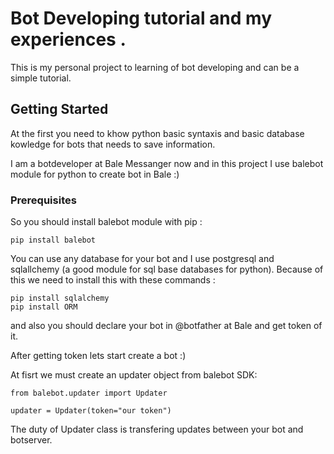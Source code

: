 # Bot Developing tutorial and my experiences .

This is my personal project to learning of bot developing and can be a simple tutorial.


## Getting Started

At the first you need to khow python basic syntaxis and basic database kowledge for bots that needs to save information.

I am a botdeveloper at Bale Messanger now and in this project I use balebot module for python to create bot in Bale :)

### Prerequisites

So you should install balebot module with pip :

```
pip install balebot
```

You can use any database for your bot and I use postgresql and sqlallchemy (a good module for sql base databases for python). 
Because of this we need to install this with these commands :

```
pip install sqlalchemy
pip install ORM
```

and also you should declare your bot in @botfather at Bale and get token of 
it.

After getting token lets start create a bot :)

At fisrt we must create an updater object from balebot SDK:

```
from balebot.updater import Updater

updater = Updater(token="our token")
```
The duty of Updater class is transfering updates between your bot and botserver.

